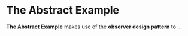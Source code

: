 # The Abstract Example

**The Abstract Example** makes use of the **observer design pattern** to ...